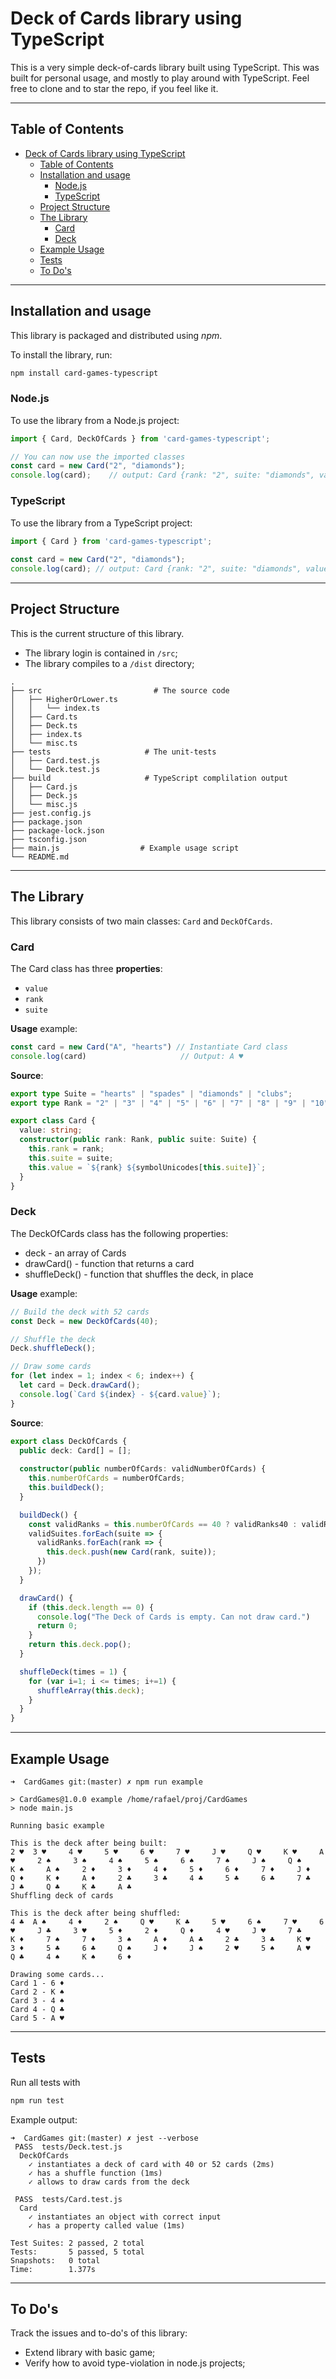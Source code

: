 # Deck of Cards library using TypeScript

This is a very simple deck-of-cards library built using TypeScript.
This was built for personal usage, and mostly to play around with TypeScript.
Feel free to clone and to star the repo, if you feel like it.


<hr />


## Table of Contents

- [Deck of Cards library using TypeScript](#deck-of-cards-library-using-typescript)
  - [Table of Contents](#table-of-contents)
  - [Installation and usage](#installation-and-usage)
    - [Node.js](#nodejs)
    - [TypeScript](#typescript)
  - [Project Structure](#project-structure)
  - [The Library](#the-library)
    - [Card](#card)
    - [Deck](#deck)
  - [Example Usage](#example-usage)
  - [Tests](#tests)
  - [To Do's](#to-dos)


<hr />


## Installation and usage

This library is packaged and distributed using *npm*.

To install the library, run:
```bash
npm install card-games-typescript
```


### Node.js

To use the library from a Node.js project:
```javascript
import { Card, DeckOfCards } from 'card-games-typescript';

// You can now use the imported classes
const card = new Card("2", "diamonds");
console.log(card);    // output: Card {rank: "2", suite: "diamonds", value: "2 ♦"}
``` 

### TypeScript

To use the library from a TypeScript project:
```typescript
import { Card } from 'card-games-typescript';
 
const card = new Card("2", "diamonds");
console.log(card); // output: Card {rank: "2", suite: "diamonds", value: "2 ♦"}
```


<hr />


## Project Structure

This is the current structure of this library.

* The library login is contained in `/src`;
* The library compiles to a `/dist` directory;

```
.
├── src                         # The source code
│   ├── HigherOrLower.ts
│   │   └── index.ts
│   ├── Card.ts
│   ├── Deck.ts
│   ├── index.ts
│   └── misc.ts
├── tests                     # The unit-tests
│   ├── Card.test.js
│   └── Deck.test.js
├── build                     # TypeScript complilation output
│   ├── Card.js
│   ├── Deck.js
│   └── misc.js
├── jest.config.js
├── package.json
├── package-lock.json
├── tsconfig.json 
├── main.js                  # Example usage script
└── README.md
```

<hr />


## The Library

This library consists of two main classes: `Card` and `DeckOfCards`.

### Card

The Card class has three **properties**: 
  * `value` 
  * `rank` 
  * `suite` 

**Usage** example:
  ```typeScript
  const card = new Card("A", "hearts") // Instantiate Card class
  console.log(card)                     // Output: A ♥	
  ```

**Source**:
  ```typeScript
  export type Suite = "hearts" | "spades" | "diamonds" | "clubs"; 
  export type Rank = "2" | "3" | "4" | "5" | "6" | "7" | "8" | "9" | "10" | "J" | "Q" | "K" | "A";

  export class Card {
    value: string;
    constructor(public rank: Rank, public suite: Suite) {
      this.rank = rank;
      this.suite = suite;
      this.value = `${rank} ${symbolUnicodes[this.suite]}`;
    }
  }
  ```

### Deck

The DeckOfCards class has the following properties:
* deck - an array of Cards
* drawCard() - function that returns a card
* shuffleDeck() - function that shuffles the deck, in place

**Usage** example:
  ```typeScript
  // Build the deck with 52 cards
  const Deck = new DeckOfCards(40);  

  // Shuffle the deck
  Deck.shuffleDeck();

  // Draw some cards
  for (let index = 1; index < 6; index++) {
    let card = Deck.drawCard();
    console.log(`Card ${index} - ${card.value}`);  
  }


  ```

**Source**:
  ```typeScript
  export class DeckOfCards {
    public deck: Card[] = [];
    
    constructor(public numberOfCards: validNumberOfCards) {
      this.numberOfCards = numberOfCards;
      this.buildDeck();
    }

    buildDeck() {
      const validRanks = this.numberOfCards == 40 ? validRanks40 : validRanks52;
      validSuites.forEach(suite => {
        validRanks.forEach(rank => {
          this.deck.push(new Card(rank, suite));
        })
      });
    }

    drawCard() {
      if (this.deck.length == 0) {
        console.log("The Deck of Cards is empty. Can not draw card.")
        return 0;
      }
      return this.deck.pop();
    }

    shuffleDeck(times = 1) {
      for (var i=1; i <= times; i+=1) {
        shuffleArray(this.deck);
      }
    }
  }
  ```

<hr />

## Example Usage

```
➜  CardGames git:(master) ✗ npm run example

> CardGames@1.0.0 example /home/rafael/proj/CardGames
> node main.js

Running basic example

This is the deck after being built:
2 ♥	 3 ♥	 4 ♥	 5 ♥	 6 ♥	 7 ♥	 J ♥	 Q ♥	 K ♥	 A ♥	 2 ♠	 3 ♠	 4 ♠	 5 ♠	 6 ♠	 7 ♠	 J ♠	 Q ♠	 K ♠	 A ♠	 2 ♦	 3 ♦	 4 ♦	 5 ♦	 6 ♦	 7 ♦	 J ♦	 Q ♦	 K ♦	 A ♦	 2 ♣	 3 ♣	 4 ♣	 5 ♣	 6 ♣	 7 ♣	 J ♣	 Q ♣	 K ♣	 A ♣	
Shuffling deck of cards

This is the deck after being shuffled:
4 ♣	 A ♠	 4 ♦	 2 ♠	 Q ♥	 K ♣	 5 ♥	 6 ♠	 7 ♥	 6 ♥	 J ♣	 3 ♥	 5 ♦	 2 ♦	 Q ♦	 4 ♥	 J ♥	 7 ♣	 K ♦	 7 ♠	 7 ♦	 3 ♠	 A ♦	 A ♣	 2 ♣	 3 ♣	 K ♥	 3 ♦	 5 ♣	 6 ♣	 Q ♠	 J ♦	 J ♠	 2 ♥	 5 ♠	 A ♥	 Q ♣	 4 ♠	 K ♠	 6 ♦	

Drawing some cards...
Card 1 - 6 ♦
Card 2 - K ♠
Card 3 - 4 ♠
Card 4 - Q ♣
Card 5 - A ♥
```


<hr />


## Tests

Run all tests with

```bash
npm run test
```


Example output:

```
➜  CardGames git:(master) ✗ jest --verbose
 PASS  tests/Deck.test.js
  DeckOfCards
    ✓ instantiates a deck of card with 40 or 52 cards (2ms)
    ✓ has a shuffle function (1ms)
    ✓ allows to draw cards from the deck

 PASS  tests/Card.test.js
  Card
    ✓ instantiates an object with correct input
    ✓ has a property called value (1ms)

Test Suites: 2 passed, 2 total
Tests:       5 passed, 5 total
Snapshots:   0 total
Time:        1.377s
```


<hr />


## To Do's

Track the issues and to-do's of this library:

* Extend library with basic game;
* Verify how to avoid type-violation in node.js projects;
